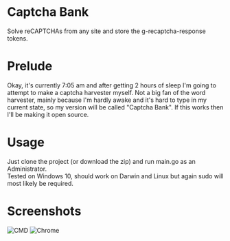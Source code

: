 # Captcha Bank
Solve reCAPTCHAs from any site and store the g-recaptcha-response tokens.

# Prelude
Okay, it's currently 7:05 am and after getting 2 hours of sleep I'm going to attempt to make a captcha harvester myself.
Not a big fan of the word harvester, mainly because I'm hardly awake and it's hard to type in my current state,
so my version will be called "Captcha Bank". If this works then I'll be making it open source.

# Usage
Just clone the project (or download the zip) and run main.go as an Administrator.
<br>
Tested on Windows 10, should work on Darwin and Linux but again sudo will most likely be required.

# Screenshots
![CMD](https://i.imgshar.es/b3689f)
![Chrome](https://i.imgshar.es/f557ee)
